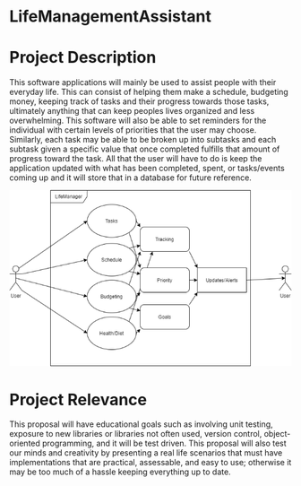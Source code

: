 # LifeManagementAssistant

# Project Description
This software applications will mainly be used to assist people with their everyday life. This can consist of helping them make a schedule, budgeting money, keeping track of tasks and their progress towards those tasks, ultimately anything that can keep peoples lives organized and less overwhelming. This software will also be able to set reminders for the individual with certain levels of priorities that the user may choose. Similarly, each task may be able to be broken up into subtasks and each subtask given a specific value that once completed fulfills that amount of progress toward the task. All that the user will have to do is keep the application updated with what has been completed, spent, or tasks/events coming up and it will store that in a database for future reference.

![alt text](https://github.com/RaymondLaubert/LifeManagementAssistant/blob/master/LifeManagementAssistant(Non-Technical).png)

# Project Relevance
This proposal will have educational goals such as involving unit testing, exposure to new libraries or libraries not often used, version control, object-oriented programming, and it will be test driven. This proposal will also test our minds and creativity by presenting a real life scenarios that must have implementations that are practical, assessable, and easy to use; otherwise it may be too much of a hassle keeping everything up to date.
